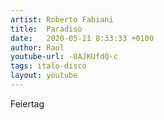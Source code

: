 ```yaml
---
artist: Roberto Fabiani 
title:  Paradiso
date:   2020-05-21 8:33:33 +0100
author: Raul
youtube-url: -0AJKUfdQ-c
tags: italo-disco
layout: youtube
---
```


Feiertag 
